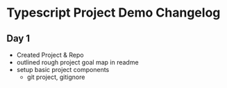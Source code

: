 # Typescript Project Demo Changelog

## Day 1

- Created Project & Repo
- outlined rough project goal map in readme
- setup basic project components
    - git project, gitignore